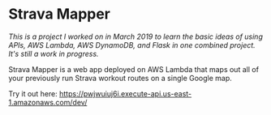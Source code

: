 # Strava Mapper
*This is a project I worked on in March 2019 to learn the basic ideas of using APIs, AWS Lambda, AWS DynamoDB, and Flask in one combined project. It's still a work in progress.*

Strava Mapper is a web app deployed on AWS Lambda that maps out all of your previously run Strava workout routes on a single Google map. 

Try it out here: https://pwjwuiuj6i.execute-api.us-east-1.amazonaws.com/dev/


